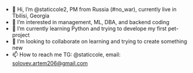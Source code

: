- 👋 Hi, I’m @staticcole2, PM from Russia (#no_war), currently live in Tbilisi, Georgia
- 👀 I’m interested in management, ML, DBA, and backend coding
- 🌱 I’m currently learning Python and trying to develope my first pet-project
- 💞️ I’m looking to collaborate on learning and trying to create something new 
- 📫 How to reach me TG: @staticcole, email: solovev.artem206@gmail.com

<!---
staticcole2/staticcole2 is a ✨ special ✨ repository because its `README.md` (this file) appears on your GitHub profile.
You can click the Preview link to take a look at your changes.
--->
